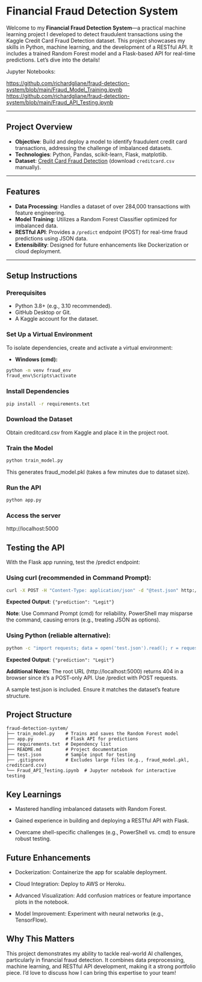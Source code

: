 # Financial Fraud Detection System

Welcome to my **Financial Fraud Detection System**—a practical machine learning project I developed to detect fraudulent transactions using the Kaggle Credit Card Fraud Detection dataset. This project showcases my skills in Python, machine learning, and the development of a RESTful API. It includes a trained Random Forest model and a Flask-based API for real-time predictions. Let’s dive into the details!

Jupyter Notebooks:

https://github.com/richardgliane/fraud-detection-system/blob/main/Fraud_Model_Training.ipynb
https://github.com/richardgliane/fraud-detection-system/blob/main/Fraud_API_Testing.ipynb

---

## Project Overview

- **Objective**: Build and deploy a model to identify fraudulent credit card transactions, addressing the challenge of imbalanced datasets.
- **Technologies**: Python, Pandas, scikit-learn, Flask, matplotlib.
- **Dataset**: [Credit Card Fraud Detection](https://www.kaggle.com/mlg-ulb/creditcardfraud) (download `creditcard.csv` manually).

---

## Features

- **Data Processing**: Handles a dataset of over 284,000 transactions with feature engineering.
- **Model Training**: Utilizes a Random Forest Classifier optimized for imbalanced data.
- **RESTful API**: Provides a `/predict` endpoint (POST) for real-time fraud predictions using JSON data.
- **Extensibility**: Designed for future enhancements like Dockerization or cloud deployment.

---

## Setup Instructions

### Prerequisites
- Python 3.8+ (e.g., 3.10 recommended).
- GitHub Desktop or Git.
- A Kaggle account for the dataset.

### Set Up a Virtual Environment
To isolate dependencies, create and activate a virtual environment:
- **Windows (cmd):**
```bash
python -m venv fraud_env
fraud_env\Scripts\activate
```
	
### Install Dependencies
``` bash
pip install -r requirements.txt
```
	
### Download the Dataset
Obtain creditcard.csv from Kaggle and place it in the project root.

### Train the Model
``` bash
python train_model.py
```

This generates fraud_model.pkl (takes a few minutes due to dataset size).

### Run the API
``` bash
python app.py
```

### Access the server
http://localhost:5000


## Testing the API
With the Flask app running, test the /predict endpoint:

### Using curl (recommended in Command Prompt):
```bash
curl -X POST -H "Content-Type: application/json" -d "@test.json" http://localhost:5000/predict
```

**Expected Output**: ```{"prediction": "Legit"}```

**Note**: Use Command Prompt (cmd) for reliability. PowerShell may misparse the command, causing errors (e.g., treating JSON as options).

### Using Python (reliable alternative):
```bash
python -c "import requests; data = open('test.json').read(); r = requests.post('http://localhost:5000/predict', headers={'Content-Type': 'application/json'}, data=data); print(r.text)"
```

**Expected Output**: ```{"prediction": "Legit"}```

**Additional Notes**:
The root URL (http://localhost:5000) returns 404 in a browser since it’s a POST-only API. Use /predict with POST requests.

A sample test.json is included. Ensure it matches the dataset’s feature structure.


## Project Structure
```
fraud-detection-system/
├── train_model.py    # Trains and saves the Random Forest model
├── app.py            # Flask API for predictions
├── requirements.txt  # Dependency list
├── README.md         # Project documentation
├── test.json         # Sample input for testing
├── .gitignore        # Excludes large files (e.g., fraud_model.pkl, creditcard.csv)
└── Fraud_API_Testing.ipynb  # Jupyter notebook for interactive testing
```

## Key Learnings

* Mastered handling imbalanced datasets with Random Forest.

* Gained experience in building and deploying a RESTful API with Flask.

* Overcame shell-specific challenges (e.g., PowerShell vs. cmd) to ensure robust testing.

## Future Enhancements

* Dockerization: Containerize the app for scalable deployment.

* Cloud Integration: Deploy to AWS or Heroku.

* Advanced Visualization: Add confusion matrices or feature importance plots in the notebook.

* Model Improvement: Experiment with neural networks (e.g., TensorFlow).

## Why This Matters

This project demonstrates my ability to tackle real-world AI challenges, particularly in financial fraud detection. It combines data preprocessing, machine learning, and RESTful API development, making it a strong portfolio piece. I’d love to discuss how I can bring this expertise to your team!


